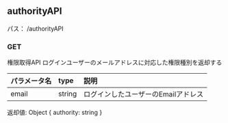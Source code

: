 ## authorityAPI
パス： /authorityAPI

### GET
権限取得API
ログインユーザーのメールアドレスに対応した権限種別を返却する

|パラメータ名|type|説明|
|:-----|:-----|:-----|
|email|string|ログインしたユーザーのEmailアドレス|

返却値: Object { authority: string }


